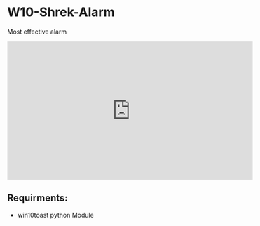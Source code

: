 
# W10-Shrek-Alarm
Most effective alarm
<iframe width="560" height="315" src="https://www.youtube.com/embed/U7agpCuFAGI" frameborder="0" allow="accelerometer; autoplay; encrypted-media; gyroscope; picture-in-picture" allowfullscreen></iframe>

Requirments:
---
* win10toast python Module

